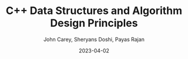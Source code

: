 ---
layout: review
title: "C++ Data Structures and Algorithm Design Principles"
author: "John Carey, Sheryans Doshi, Payas Rajan"
year: 2023
status: "Finished"
cover: "c++dataStructure.jpg"
description: "C++ Data Structures and Algorithm Design Principles"
date: 2023-04-02
---